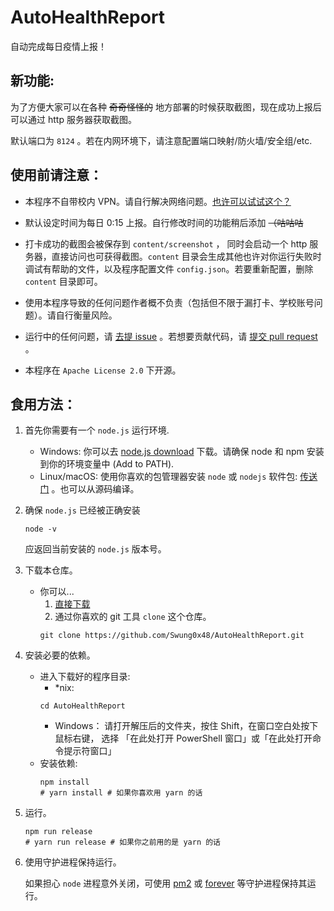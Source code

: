 # AutoHealthReport

自动完成每日疫情上报！

## 新功能:

为了方便大家可以在各种 ~~奇奇怪怪的~~ 地方部署的时候获取截图，现在成功上报后可以通过 http 服务器获取截图。

默认端口为 `8124` 。若在内网环境下，请注意配置端口映射/防火墙/安全组/etc.

## 使用前请注意：

- 本程序不自带校内 VPN。请自行解决网络问题。[也许可以试试这个？](https://github.com/Swung0x48/docker-easyconnect)

- 默认设定时间为每日 0:15 上报。自行修改时间的功能稍后添加 ~~（咕咕咕~~

- 打卡成功的截图会被保存到 `content/screenshot` ， 同时会启动一个 http 服务器，直接访问也可获得截图。`content` 目录会生成其他也许对你运行失败时调试有帮助的文件，以及程序配置文件 `config.json`。若要重新配置，删除 `content` 目录即可。

- 使用本程序导致的任何问题作者概不负责（包括但不限于漏打卡、学校账号问题）。请自行衡量风险。

- 运行中的任何问题，请 [去提 issue](https://github.com/Swung0x48/AutoHealthReport/issues) 。若想要贡献代码，请 [提交 pull request](https://github.com/Swung0x48/AutoHealthReport/pulls) 。

- 本程序在 `Apache License 2.0` 下开源。

## 食用方法：

1. 首先你需要有一个 `node.js` 运行环境.
    - Windows: 你可以去 [node.js download](http://nodejs.cn/download/) 下载。请确保 node 和 npm 安装到你的环境变量中 (Add to PATH).
    - Linux/macOS: 使用你喜欢的包管理器安装 `node` 或 `nodejs` 软件包: [传送门](https://nodejs.org/zh-cn/download/package-manager/) 。也可以从源码编译。

1. 确保 `node.js` 已经被正确安装
    ```
    node -v
    ```
    应返回当前安装的 `node.js` 版本号。

1. 下载本仓库。
    - 你可以...
        1. [直接下载](https://github.com/Swung0x48/AutoHealthReport/archive/master.zip)
        2. 通过你喜欢的 git 工具 `clone` 这个仓库。
        ```
        git clone https://github.com/Swung0x48/AutoHealthReport.git
        ```
1. 安装必要的依赖。
    - 进入下载好的程序目录:
        - *nix:
        ```
        cd AutoHealthReport
        ```
        - Windows：
        请打开解压后的文件夹，按住 Shift，在窗口空白处按下鼠标右键， 选择 「在此处打开 PowerShell 窗口」或「在此处打开命令提示符窗口」
    - 安装依赖:
        ``` 
        npm install
        # yarn install # 如果你喜欢用 yarn 的话
        ```

1. 运行。
    ```
    npm run release
    # yarn run release # 如果你之前用的是 yarn 的话
    ```
   
1. 使用守护进程保持运行。

    如果担心 `node` 进程意外关闭，可使用 [pm2](https://www.npmjs.com/package/pm2) 或 [forever](https://www.npmjs.com/package/forever) 等守护进程保持其运行。